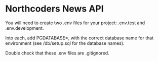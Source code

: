# Northcoders News API

You will need to create two .env files for your project: .env.test and .env.development. 

Into each, add PGDATABASE=, with the correct database name for that environment (see /db/setup.sql for the database names).

 Double check that these .env files are .gitignored.